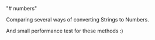 "# numbers" 

Comparing several ways of converting Strings to Numbers.

And small performance test for these methods :)

